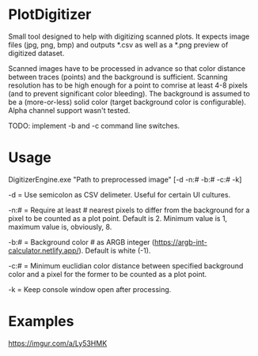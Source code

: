# PlotDigitizer

Small tool designed to help with digitizing scanned plots. It expects image files (jpg, png, bmp) and outputs *.csv as well as a *.png preview of digitized dataset.

Scanned images have to be processed in advance so that color distance between traces (points) and the background is sufficient. Scanning resolution has to be high enough for a point to comrise at least 4-8 pixels (and to prevent significant color bleeding).
The background is assumed to be a (more-or-less) solid color (target background color is configurable). Alpha channel support wasn't tested.

TODO: implement -b and -c command line switches.

# Usage

DigitizerEngine.exe "Path to preprocessed image" [-d -n:# -b:# -c:# -k]

-d = Use semicolon as CSV delimeter. Useful for certain UI cultures.

-n:# = Require at least # nearest pixels to differ from the background for a pixel to be counted as a plot point. Default is 2. Minimum value is 1, maximum value is, obviously, 8.

-b:# = Background color # as ARGB integer (https://argb-int-calculator.netlify.app/). Default is white (-1).

-c:# = Minimum euclidian color distance between specified background color and a pixel for the former to be counted as a plot point.

-k = Keep console window open after processing.

# Examples

https://imgur.com/a/Ly53HMK
